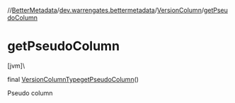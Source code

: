 //[BetterMetadata](../../../index.md)/[dev.warrengates.bettermetadata](../index.md)/[VersionColumn](index.md)/[getPseudoColumn](get-pseudo-column.md)

# getPseudoColumn

[jvm]\

final [VersionColumnType](../-version-column-type/index.md)[getPseudoColumn](get-pseudo-column.md)()

Pseudo column
